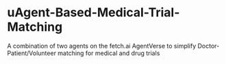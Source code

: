 # uAgent-Based-Medical-Trial-Matching
A combination of two agents on the fetch.ai AgentVerse to simplify Doctor-Patient/Volunteer matching for medical and drug trials
